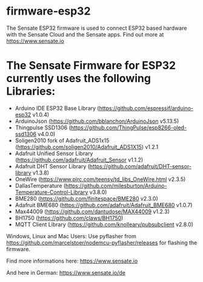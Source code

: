 # firmware-esp32

The Sensate ESP32 firmware is used to connect ESP32 based hardware with the Sensate Cloud and the Sensate apps.
Find out more at https://www.sensate.io

# The Sensate Firmware for ESP32 currently uses the following Libraries:

- Arduino IDE ESP32 Base Library (https://github.com/espressif/arduino-esp32 v1.0.4)
- ArduinoJson (https://github.com/bblanchon/ArduinoJson v5.13.5)
- Thingpulse SSD1306 (https://github.com/ThingPulse/esp8266-oled-ssd1306 v4.0.0)
- Soligen2010 fork of Adafruit_ADS1x15 (https://github.com/soligen2010/Adafruit_ADS1X15) v1.2.1
- Adafruit Unified Sensor Library (https://github.com/adafruit/Adafruit_Sensor v1.1.2)
- Adafruit DHT Sensor Library (https://github.com/adafruit/DHT-sensor-library v1.3.8)
- OneWire (https://www.pjrc.com/teensy/td_libs_OneWire.html v2.3.5)
- DallasTemperature (https://github.com/milesburton/Arduino-Temperature-Control-Library v3.8.0)
- BME280 (https://github.com/finitespace/BME280 v2.3.0)
- Adafruit BME680 (https://github.com/adafruit/Adafruit_BME680 v1.0.7)
- Max44009 (https://github.com/dantudose/MAX44009 v1.2.3)
- BH1750 (https://github.com/claws/BH1750)
- MQTT Client Library (https://github.com/knolleary/pubsubclient v2.8.0)

Windows, Linux and Mac Users:
Use pyflasher from https://github.com/marcelstoer/nodemcu-pyflasher/releases for flashing the firmware.

Find more informations here:
https://www.sensate.io

And here in German:
https://www.sensate.io/de